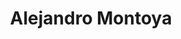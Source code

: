 ---
title: Alejandro Montoya
collection: members
layout: member_fr.html
image: Alejandro Montoya.jpg
url: alejandro-montoya
---